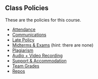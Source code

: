 Class Policies
---

These are the policies for this course.

- [Attendance](./attendance.md)
- [Communications](./communications.md)
- [Late Policy](./late_policy.md)
- [Midterms & Exams](./midterms_and_exams.md) (hint: there are none)
- [Plagiarism](./plagiarism.md)
- [Audio + Video Recording](./recording.md)
- [Support & Accommodation](./support_accommodation.md)
- [Team Grades](./team_grades.md)
- [Repos](./repositories.md)
